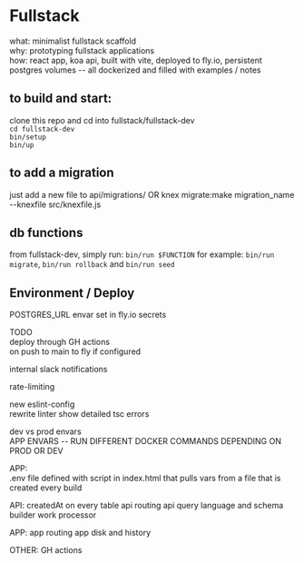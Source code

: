 # Fullstack
what: minimalist fullstack scaffold  
why: prototyping fullstack applications  
how: react app, koa api, built with vite, deployed to fly.io, persistent postgres volumes -- all dockerized and filled with examples / notes

## to build and start:
clone this repo and cd into fullstack/fullstack-dev \
`cd fullstack-dev`  
`bin/setup`  
`bin/up`

## to add a migration
just add a new file to api/migrations/ OR
knex migrate:make migration_name --knexfile src/knexfile.js

## db functions
from fullstack-dev, simply run: `bin/run $FUNCTION`
for example: `bin/run migrate`, `bin/run rollback` and `bin/run seed`

## Environment / Deploy
POSTGRES_URL envar set in fly.io secrets

TODO \
deploy through GH actions \
  on push to main 
  to fly if configured 

internal slack notifications 

rate-limiting

new eslint-config \
rewrite linter
  show detailed tsc errors 

dev vs prod envars \
  APP ENVARS -- RUN DIFFERENT DOCKER COMMANDS DEPENDING ON PROD OR DEV 

APP: \
.env file
  defined with script in index.html <head> that pulls vars from a file that is created every build

API:
createdAt on every table
api routing
api query language and schema builder
work processor

APP:
app routing
app disk and history

OTHER:
GH actions


<!-- DONE 
try jsdoc
Vite!
api .env file
db migrations
-->
